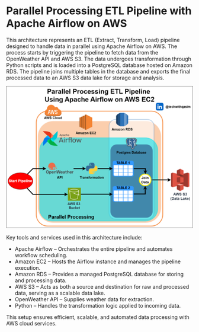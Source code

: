 # Parallel Processing ETL Pipeline with Apache Airflow on AWS

This architecture represents an ETL (Extract, Transform, Load) pipeline designed to handle data in parallel using Apache Airflow on AWS. The process starts by triggering the pipeline to fetch data from the OpenWeather API and AWS S3. The data undergoes transformation through Python scripts and is loaded into a PostgreSQL database hosted on Amazon RDS. The pipeline joins multiple tables in the database and exports the final processed data to an AWS S3 data lake for storage and analysis.

![parallel-processing-etl-pipeline-using-airflow-on-ec2](./images/parallel-processing-etl-pipeline-using-airflow-on-ec2.png)

Key tools and services used in this architecture include:

- Apache Airflow – Orchestrates the entire pipeline and automates workflow scheduling.
- Amazon EC2 – Hosts the Airflow instance and manages the pipeline execution.
- Amazon RDS – Provides a managed PostgreSQL database for storing and processing data.
- AWS S3 – Acts as both a source and destination for raw and processed data, serving as a scalable data lake.
- OpenWeather API – Supplies weather data for extraction.
- Python – Handles the transformation logic applied to incoming data.

This setup ensures efficient, scalable, and automated data processing with AWS cloud services.